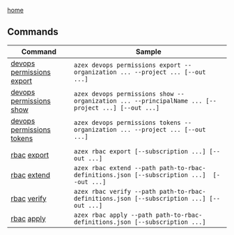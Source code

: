 [home](/readme.md)

## Commands

|Command|Sample|
|-|-|
|[devops permissions](/docs/commands/devops/permissions/readme.md) [export      ](/docs/commands/devops/permissions/export.md)|`azex devops permissions export --organization ... --project ... [--out ...]`|
|[devops permissions](/docs/commands/devops/permissions/readme.md) [show        ](/docs/commands/devops/permissions/show.md  )|`azex devops permissions show --organization ... --principalName ... [--project ...] [--out ...]`|
|[devops permissions tokens  ](/docs/commands/devops/permissions/tokens.md  )|`azex devops permissions tokens --organization ... --project ... [--out ...]`|
|                                                                              ||
|[rbac](/docs/commands/rbac/readme.md) [export                    ](/docs/commands/rbac/export.md              )|`azex rbac export [--subscription ...] [--out ...]`|
|[rbac](/docs/commands/rbac/readme.md) [extend                    ](/docs/commands/rbac/extend.md              )|`azex rbac extend --path path-to-rbac-definitions.json [--subscription ...]  [--out ...]`|
|[rbac](/docs/commands/rbac/readme.md) [verify                    ](/docs/commands/rbac/verify.md              )|`azex rbac verify --path path-to-rbac-definitions.json [--subscription ...] [--out ...]`|
|[rbac](/docs/commands/rbac/readme.md) [apply                     ](/docs/commands/rbac/apply.md               )|`azex rbac apply --path path-to-rbac-definitions.json [--subscription ...]`|
